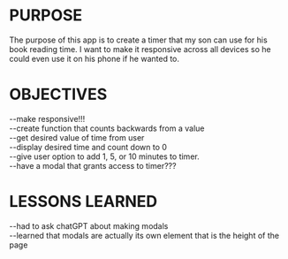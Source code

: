 <h1>PURPOSE</h1>
The purpose of this app is to create a timer that my son can use for his book reading time. I want to make it responsive across all devices so he could even use it on his phone if he wanted to. 

<h1>OBJECTIVES</h1>
--make responsive!!!
<br>
--create function that counts backwards from a value
<br>
--get desired value of time from user
<br>
--display desired time and count down to 0
<br>
--give user option to add 1, 5, or 10 minutes to timer.
<br>
--have a modal that grants access to timer???

<h1>LESSONS LEARNED</h1>
--had to ask chatGPT about making modals
<br>
--learned that modals are actually its own element that is the height of the page
